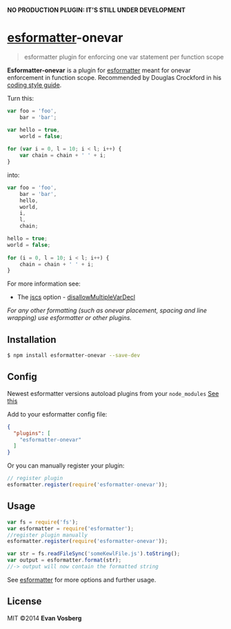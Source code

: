 **NO PRODUCTION PLUGIN: IT'S STILL UNDER DEVELOPMENT**

# [esformatter](https://github.com/millermedeiros/esformatter)-onevar

> esformatter plugin for enforcing one var statement per function scope

**Esformatter-onevar** is a plugin for [esformatter](https://github.com/millermedeiros/esformatter) meant for onevar enforcement in function scope. Recommended by Douglas Crockford in his [coding style guide](http://javascript.crockford.com/code.html).

Turn this:
```js
var foo = 'foo',
    bar = 'bar';

var hello = true,
    world = false;
    
for (var i = 0, l = 10; i < l; i++) {
	var chain = chain + ' ' + i;
}
```

into:
```js
var foo = 'foo',
    bar = 'bar',
    hello,
    world,
    i,
    l,
    chain;

hello = true;
world = false;
    
for (i = 0, l = 10; i < l; i++) {
	chain = chain + ' ' + i;
}
```

For more information see:
- The [jscs](http://catatron.com/node-jscs/) option - [disallowMultipleVarDecl](http://catatron.com/node-jscs/rules/disallow-multiple-var-decl/)

*For any other formatting (such as onevar placement, spacing and line wrapping) use esformatter or other plugins.*


## Installation

```sh
$ npm install esformatter-onevar --save-dev
```

## Config

Newest esformatter versions autoload plugins from your `node_modules` [See this](https://github.com/millermedeiros/esformatter#plugins)

Add to your esformatter config file:

```json
{
  "plugins": [
    "esformatter-onevar"
  ]
}
```

Or you can manually register your plugin:
```js
// register plugin
esformatter.register(require('esformatter-onevar'));
```

## Usage

```js
var fs = require('fs');
var esformatter = require('esformatter');
//register plugin manually
esformatter.register(require('esformatter-onevar'));

var str = fs.readFileSync('someKewlFile.js').toString();
var output = esformatter.format(str);
//-> output will now contain the formatted string
```

See [esformatter](https://github.com/millermedeiros/esformatter) for more options and further usage.

## License

MIT ©2014 **Evan Vosberg**
